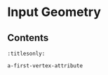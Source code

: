 Input Geometry
==============

Contents
--------

```{toctree}
:titlesonly:

a-first-vertex-attribute
```
